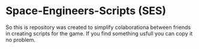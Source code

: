 # Space-Engineers-Scripts (SES)
So this is repository was created to simplify colaborationa between friends in creating scripts for the game.
If you find something usfull you can copy it no problem.

